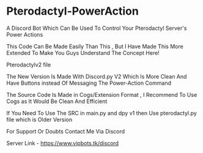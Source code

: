 # Pterodactyl-PowerAction
A Discord Bot Which Can Be Used To Control Your Pterodactyl Server's Power Actions

This Code Can Be Made Easily Than This , But I Have Made This More Extended To Make You Guys Understand The Concept Here!


Pterodactylv2 file

The New Version Is Made With Discord.py V2 Which Is More Clean And Have Buttons instead Of Messaging The Power-Action Command


The Source Code Is Made in Cogs/Extension Format , I Recommend To Use Cogs as It Would Be Clean And Efficient

If You Need To Use The SRC in main.py and dpy v1 then Use pterodactyl.py file which is Older Version

For Support Or Doubts Contact Me Via Discord

Server Link - https://www.vipbots.tk/discord
